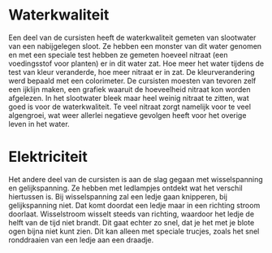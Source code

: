 # Waterkwaliteit
Een deel van de cursisten heeft de waterkwaliteit gemeten van slootwater van een nabijgelegen sloot. Ze hebben een monster van dit water genomen en met een speciale test hebben ze gemeten hoeveel nitraat (een voedingsstof voor planten) er in dit water zat. Hoe meer het water tijdens de test van kleur veranderde, hoe meer nitraat er in zat. De kleurverandering werd bepaald met een colorimeter. De cursisten moesten van tevoren zelf een ijklijn maken, een grafiek waaruit de hoeveelheid nitraat kon worden afgelezen. In het slootwater bleek maar heel weinig nitraat te zitten, wat goed is voor de waterkwaliteit. Te veel nitraat zorgt namelijk voor te veel algengroei, wat weer allerlei negatieve gevolgen heeft voor het overige leven in het water.

# Elektriciteit
Het andere deel van de cursisten is aan de slag gegaan met wisselspanning en gelijkspanning. Ze hebben met ledlampjes ontdekt wat het verschil hiertussen is. Bij wisselspanning zal een ledje gaan knipperen, bij gelijkspanning niet. Dat komt doordat een ledje maar in een richting stroom doorlaat. Wisselstroom wisselt steeds van richting, waardoor het ledje de helft van de tijd niet brandt. Dit gaat echter zo snel, dat je het met je blote ogen bijna niet kunt zien. Dit kan alleen met speciale trucjes, zoals het snel ronddraaien van een ledje aan een draadje.
